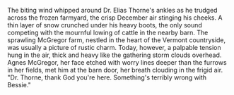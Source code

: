 The biting wind whipped around Dr. Elias Thorne's ankles as he trudged across the frozen farmyard, the crisp December air stinging his cheeks.  A thin layer of snow crunched under his heavy boots, the only sound competing with the mournful lowing of cattle in the nearby barn.  The sprawling McGregor farm, nestled in the heart of the Vermont countryside, was usually a picture of rustic charm.  Today, however, a palpable tension hung in the air, thick and heavy like the gathering storm clouds overhead.  Agnes McGregor, her face etched with worry lines deeper than the furrows in her fields, met him at the barn door, her breath clouding in the frigid air.  "Dr. Thorne, thank God you're here.  Something's terribly wrong with Bessie."
